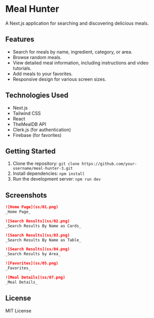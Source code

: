 # Meal Hunter

A Next.js application for searching and discovering delicious meals.

## Features

- Search for meals by name, ingredient, category, or area.
- Browse random meals.
- View detailed meal information, including instructions and video tutorials.
- Add meals to your favorites.
- Responsive design for various screen sizes.

## Technologies Used

- Next.js
- Tailwind CSS
- React
- TheMealDB API
- Clerk.js (for authentication)
- Firebase (for favorites)

## Getting Started

1. Clone the repository: `git clone https://github.com/your-username/meal-hunter-3.git`
2. Install dependencies: `npm install`
3. Run the development server: `npm run dev`

## Screenshots

```markdown
![Home Page](ss/01.png)
_Home Page_

![Search Results](ss/02.png)
_Search Results By Name as Cards_

![Search Results](ss/03.png)
_Search Results By Name as Table_

![Search Results](ss/04.png)
_Search Results by Area_

![Favorites](ss/05.png)
_Favorites_

![Meal Details](ss/07.png)
_Meal Details_
```

## License

MIT License
